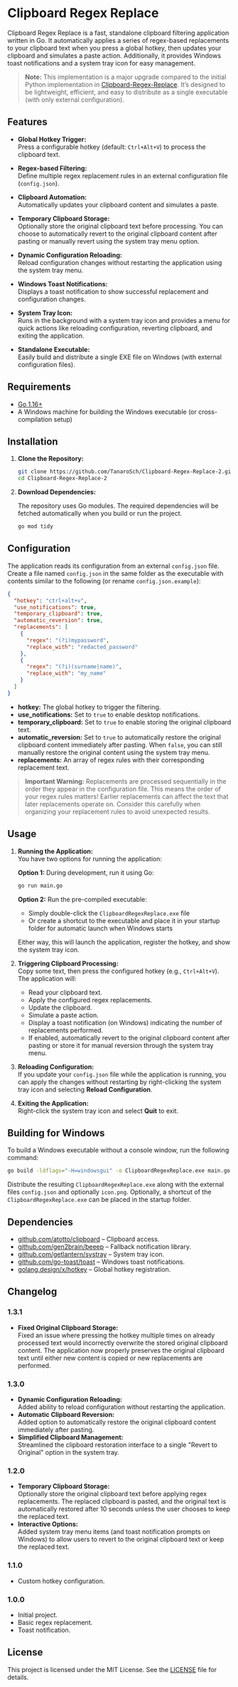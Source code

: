 # Clipboard Regex Replace

Clipboard Regex Replace is a fast, standalone clipboard filtering application written in Go. It automatically applies a series of regex-based replacements to your clipboard text when you press a global hotkey, then updates your clipboard and simulates a paste action. Additionally, it provides Windows toast notifications and a system tray icon for easy management.

> **Note:** This implementation is a major upgrade compared to the initial Python implementation in [Clipboard-Regex-Replace](https://github.com/TanaroSch/Cliboard-Regex-Replace). It’s designed to be lightweight, efficient, and easy to distribute as a single executable (with only external configuration).

## Features

- **Global Hotkey Trigger:**  
  Press a configurable hotkey (default: `Ctrl+Alt+V`) to process the clipboard text.

- **Regex-based Filtering:**  
  Define multiple regex replacement rules in an external configuration file (`config.json`).

- **Clipboard Automation:**  
  Automatically updates your clipboard content and simulates a paste.

- **Temporary Clipboard Storage:**  
  Optionally store the original clipboard text before processing. You can choose to automatically revert to the original clipboard content after pasting or manually revert using the system tray menu option.

- **Dynamic Configuration Reloading:**  
  Reload configuration changes without restarting the application using the system tray menu.

- **Windows Toast Notifications:**  
  Displays a toast notification to show successful replacement and configuration changes.

- **System Tray Icon:**  
  Runs in the background with a system tray icon and provides a menu for quick actions like reloading configuration, reverting clipboard, and exiting the application.

- **Standalone Executable:**  
  Easily build and distribute a single EXE file on Windows (with external configuration files).

## Requirements

- [Go 1.16+](https://golang.org/dl/)
- A Windows machine for building the Windows executable (or cross-compilation setup)

## Installation

1. **Clone the Repository:**

   ```bash
   git clone https://github.com/TanaroSch/Clipboard-Regex-Replace-2.git
   cd Clipboard-Regex-Replace-2
   ```

2. **Download Dependencies:**

   The repository uses Go modules. The required dependencies will be fetched automatically when you build or run the project.

   ```bash
   go mod tidy
   ```

## Configuration

The application reads its configuration from an external `config.json` file. Create a file named `config.json` in the same folder as the executable with contents similar to the following (or rename `config.json.example`):

```json
{
  "hotkey": "ctrl+alt+v",
  "use_notifications": true,
  "temporary_clipboard": true,
  "automatic_reversion": true,
  "replacements": [
    {
      "regex": "(?i)mypassword",
      "replace_with": "redacted_password"
    },
    {
      "regex": "(?i)(surname|name)",
      "replace_with": "my_name"
    }
  ]
}
```

- **hotkey:** The global hotkey to trigger the filtering.
- **use_notifications:** Set to `true` to enable desktop notifications.
- **temporary_clipboard:** Set to `true` to enable storing the original clipboard text.
- **automatic_reversion:** Set to `true` to automatically restore the original clipboard content immediately after pasting. When `false`, you can still manually restore the original content using the system tray menu.
- **replacements:** An array of regex rules with their corresponding replacement text.

> **Important Warning:** Replacements are processed sequentially in the order they appear in the configuration file. This means the order of your regex rules matters! Earlier replacements can affect the text that later replacements operate on. Consider this carefully when organizing your replacement rules to avoid unexpected results.

## Usage

1. **Running the Application:**  
   You have two options for running the application:

   **Option 1:** During development, run it using Go:
   ```bash
   go run main.go
   ```

   **Option 2:** Run the pre-compiled executable:
   - Simply double-click the `ClipboardRegexReplace.exe` file
   - Or create a shortcut to the executable and place it in your startup folder for automatic launch when Windows starts

   Either way, this will launch the application, register the hotkey, and show the system tray icon.

2. **Triggering Clipboard Processing:**  
   Copy some text, then press the configured hotkey (e.g., `Ctrl+Alt+V`). The application will:
   - Read your clipboard text.
   - Apply the configured regex replacements.
   - Update the clipboard.
   - Simulate a paste action.
   - Display a toast notification (on Windows) indicating the number of replacements performed.
   - If enabled, automatically revert to the original clipboard content after pasting or store it for manual reversion through the system tray menu.

3. **Reloading Configuration:**  
   If you update your `config.json` file while the application is running, you can apply the changes without restarting by right-clicking the system tray icon and selecting **Reload Configuration**.

4. **Exiting the Application:**  
   Right-click the system tray icon and select **Quit** to exit.

## Building for Windows

To build a Windows executable without a console window, run the following command:

```bash
go build -ldflags="-H=windowsgui" -o ClipboardRegexReplace.exe main.go keymap.go
```

Distribute the resulting `ClipboardRegexReplace.exe` along with the external files `config.json` and optionally `icon.png`. Optionally, a shortcut of the `ClipboardRegexReplace.exe` can be placed in the startup folder.

## Dependencies

- [github.com/atotto/clipboard](https://github.com/atotto/clipboard) – Clipboard access.
- [github.com/gen2brain/beeep](https://github.com/gen2brain/beeep) – Fallback notification library.
- [github.com/getlantern/systray](https://github.com/getlantern/systray) – System tray icon.
- [github.com/go-toast/toast](https://github.com/go-toast/toast) – Windows toast notifications.
- [golang.design/x/hotkey](https://pkg.go.dev/golang.design/x/hotkey) – Global hotkey registration.

## Changelog

### 1.3.1
- **Fixed Original Clipboard Storage:**  
  Fixed an issue where pressing the hotkey multiple times on already processed text would incorrectly overwrite the stored original clipboard content. The application now properly preserves the original clipboard text until either new content is copied or new replacements are performed.

### 1.3.0
- **Dynamic Configuration Reloading:**  
  Added ability to reload configuration without restarting the application.
- **Automatic Clipboard Reversion:**  
  Added option to automatically restore the original clipboard content immediately after pasting.
- **Simplified Clipboard Management:**  
  Streamlined the clipboard restoration interface to a single "Revert to Original" option in the system tray.

### 1.2.0
- **Temporary Clipboard Storage:**  
  Optionally store the original clipboard text before applying regex replacements. The replaced clipboard is pasted, and the original text is automatically restored after 10 seconds unless the user chooses to keep the replaced text.
- **Interactive Options:**  
  Added system tray menu items (and toast notification prompts on Windows) to allow users to revert to the original clipboard text or keep the replaced text.
  
### 1.1.0
- Custom hotkey configuration.
  
### 1.0.0
- Initial project.
- Basic regex replacement.
- Toast notification.

## License

This project is licensed under the MIT License. See the [LICENSE](LICENSE) file for details.